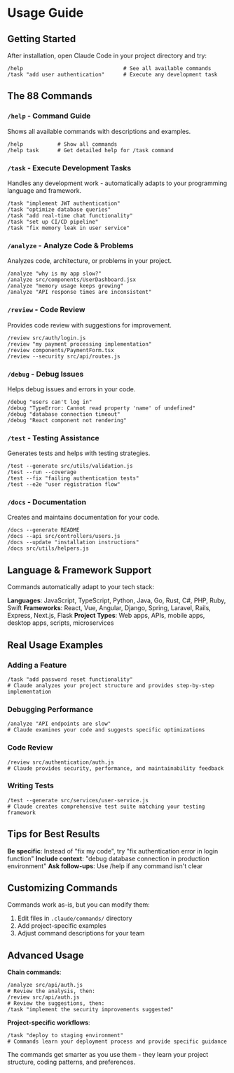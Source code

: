 # Usage Guide

## Getting Started

After installation, open Claude Code in your project directory and try:

```
/help                                # See all available commands
/task "add user authentication"      # Execute any development task
```

## The 88 Commands

### `/help` - Command Guide
Shows all available commands with descriptions and examples.

```
/help           # Show all commands
/help task      # Get detailed help for /task command
```

### `/task` - Execute Development Tasks
Handles any development work - automatically adapts to your programming language and framework.

```
/task "implement JWT authentication"
/task "optimize database queries" 
/task "add real-time chat functionality"
/task "set up CI/CD pipeline"
/task "fix memory leak in user service"
```

### `/analyze` - Analyze Code & Problems
Analyzes code, architecture, or problems in your project.

```
/analyze "why is my app slow?"
/analyze src/components/UserDashboard.jsx
/analyze "memory usage keeps growing"
/analyze "API response times are inconsistent"
```

### `/review` - Code Review
Provides code review with suggestions for improvement.

```
/review src/auth/login.js
/review "my payment processing implementation"  
/review components/PaymentForm.tsx
/review --security src/api/routes.js
```

### `/debug` - Debug Issues
Helps debug issues and errors in your code.

```
/debug "users can't log in"
/debug "TypeError: Cannot read property 'name' of undefined"
/debug "database connection timeout"
/debug "React component not rendering"
```

### `/test` - Testing Assistance
Generates tests and helps with testing strategies.

```
/test --generate src/utils/validation.js
/test --run --coverage
/test --fix "failing authentication tests"
/test --e2e "user registration flow"
```

### `/docs` - Documentation
Creates and maintains documentation for your code.

```
/docs --generate README
/docs --api src/controllers/users.js
/docs --update "installation instructions"
/docs src/utils/helpers.js
```

## Language & Framework Support

Commands automatically adapt to your tech stack:

**Languages**: JavaScript, TypeScript, Python, Java, Go, Rust, C#, PHP, Ruby, Swift
**Frameworks**: React, Vue, Angular, Django, Spring, Laravel, Rails, Express, Next.js, Flask
**Project Types**: Web apps, APIs, mobile apps, desktop apps, scripts, microservices

## Real Usage Examples

### Adding a Feature
```
/task "add password reset functionality"
# Claude analyzes your project structure and provides step-by-step implementation
```

### Debugging Performance
```
/analyze "API endpoints are slow"
# Claude examines your code and suggests specific optimizations
```

### Code Review
```
/review src/authentication/auth.js
# Claude provides security, performance, and maintainability feedback
```

### Writing Tests
```
/test --generate src/services/user-service.js
# Claude creates comprehensive test suite matching your testing framework
```

## Tips for Best Results

**Be specific**: Instead of "fix my code", try "fix authentication error in login function"
**Include context**: "debug database connection in production environment"
**Ask follow-ups**: Use /help if any command isn't clear

## Customizing Commands

Commands work as-is, but you can modify them:

1. Edit files in `.claude/commands/` directory
2. Add project-specific examples 
3. Adjust command descriptions for your team

## Advanced Usage

**Chain commands**:
```
/analyze src/api/auth.js
# Review the analysis, then:
/review src/api/auth.js
# Review the suggestions, then:
/task "implement the security improvements suggested"
```

**Project-specific workflows**:
```
/task "deploy to staging environment"
# Commands learn your deployment process and provide specific guidance
```

The commands get smarter as you use them - they learn your project structure, coding patterns, and preferences.